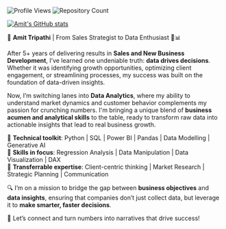 ![Profile Views](https://komarev.com/ghpvc/?username=AmitTr0318&color=blue)
![Repository Count](https://img.shields.io/endpoint?url=<https://github.com/AmitTr0318/Badge/blob/main/README.md>)



[![Amit's GitHub stats](https://github-readme-stats.vercel.app/api?username=AmitTr0318&show_icons=true&theme=transparent)](https://github.com/Amittr0318/github-readme-stats)

🌟 **Amit Tripathi** | From Sales Strategist to Data Enthusiast 🧠📊

After 5+ years of delivering results in **Sales and New Business Development**, I’ve learned one undeniable truth: **data drives decisions**. Whether it was identifying growth opportunities, optimizing client engagement, or streamlining processes, my success was built on the foundation of data-driven insights.

Now, I’m switching lanes into **Data Analytics**, where my ability to understand market dynamics and customer behavior complements my passion for crunching numbers. I'm bringing a unique blend of **business acumen and analytical skills** to the table, ready to transform raw data into actionable insights that lead to real business growth.

🔧 **Technical toolkit**: Python | SQL | Power BI | Pandas | Data Modelling | Generative AI  
🎯 **Skills in focus**: Regression Analysis | Data Manipulation | Data Visualization | DAX  
💼 **Transferrable expertise**: Client-centric thinking | Market Research | Strategic Planning | Communication  

🔍 I’m on a mission to bridge the gap between **business objectives** and **data insights**, ensuring that companies don’t just collect data, but leverage it to **make smarter, faster decisions**.

👋 Let’s connect and turn numbers into narratives that drive success!

